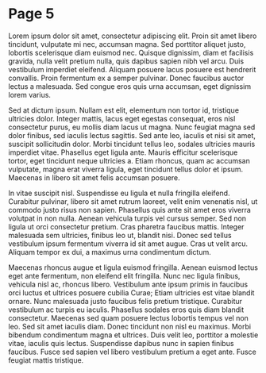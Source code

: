 <!-- ======================================================================
--- Search engine
title:          Page 5
keywords:       Page 5
description:    Page 5 in side menu.
--- Menu system
order:          20
text:           Page 5
hidden:         false
umbel:          false
--- Page properties
id:             
document:       
layout:         layout-2-left
$-left:         #side-menu
searchable:     true
--- Side menu
side-menu-root:     /side-menu
side-menu-header:   Side menu
side-menu-top:      
side-menu-depth:    2
======================================================================= -->

# Page 5

Lorem ipsum dolor sit amet, consectetur adipiscing elit. Proin sit amet libero
tincidunt, vulputate mi nec, accumsan magna. Sed porttitor aliquet justo,
lobortis scelerisque diam euismod nec. Quisque dignissim, diam et facilisis
gravida, nulla velit pretium nulla, quis dapibus sapien nibh vel arcu. Duis
vestibulum imperdiet eleifend. Aliquam posuere lacus posuere est hendrerit
convallis. Proin fermentum ex a semper pulvinar. Donec faucibus auctor lectus
a malesuada. Sed congue eros quis urna accumsan, eget dignissim lorem varius.

Sed at dictum ipsum. Nullam est elit, elementum non tortor id, tristique
ultricies dolor. Integer mattis, lacus eget egestas consequat, eros nisl
consectetur purus, eu mollis diam lacus ut magna. Nunc feugiat magna sed dolor
finibus, sed iaculis lectus sagittis. Sed ante leo, iaculis et nisi sit amet,
suscipit sollicitudin dolor. Morbi tincidunt tellus leo, sodales ultricies
mauris imperdiet vitae. Phasellus eget ligula ante. Mauris efficitur scelerisque
tortor, eget tincidunt neque ultricies a. Etiam rhoncus, quam ac accumsan
vulputate, magna erat viverra ligula, eget tincidunt tellus dolor et ipsum.
Maecenas in libero sit amet felis accumsan posuere.

In vitae suscipit nisl. Suspendisse eu ligula et nulla fringilla eleifend.
Curabitur pulvinar, libero sit amet rutrum laoreet, velit enim venenatis nisl,
ut commodo justo risus non sapien. Phasellus quis ante sit amet eros viverra
volutpat in non nulla. Aenean vehicula turpis vel cursus semper. Sed non ligula
ut orci consectetur pretium. Cras pharetra faucibus mattis. Integer malesuada
sem ultricies, finibus leo ut, blandit nisi. Donec sed tellus vestibulum ipsum
fermentum viverra id sit amet augue. Cras ut velit arcu. Aliquam tempor ex dui,
a maximus urna condimentum dictum.

Maecenas rhoncus augue et ligula euismod fringilla. Aenean euismod lectus eget
ante fermentum, non eleifend elit fringilla. Nunc nec ligula finibus, vehicula
nisl ac, rhoncus libero. Vestibulum ante ipsum primis in faucibus orci luctus
et ultrices posuere cubilia Curae; Etiam ultricies est vitae blandit ornare.
Nunc malesuada justo faucibus felis pretium tristique. Curabitur vestibulum ac
turpis eu iaculis. Phasellus sodales eros quis diam blandit consectetur.
Maecenas sed quam posuere lectus lobortis tempus vel non leo. Sed sit amet
iaculis diam. Donec tincidunt non nisl eu maximus. Morbi bibendum condimentum
magna et ultrices. Duis velit leo, porttitor a molestie vitae, iaculis quis
lectus. Suspendisse dapibus nunc in sapien finibus faucibus. Fusce sed sapien
vel libero vestibulum pretium a eget ante. Fusce feugiat mattis tristique.

